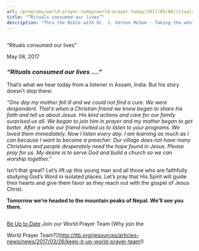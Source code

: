 ```yaml
---
url: /programs/world-prayer-today/world-prayer-today/2017/05/08/rituals-consumed-our-lives
title: "“Rituals consumed our lives”"
description: "Thru the Bible with Dr. J. Vernon McGee - Taking the whole Word to the whole world"
---
```







## 
 “Rituals consumed our lives”


May 08, 2017




### *“Rituals consumed our lives ….”*


That’s what we hear today from a listener in Assam, India. But his story doesn’t stop there:


*“One day my mother fell ill and we could not find a cure. We were despondent. That’s when a Christian friend we knew began to share his faith and tell us about Jesus. His kind actions and care for our family surprised us all. We began to join him in prayer and my mother began to get better. After a while our friend invited us to listen to your programs. We loved them immediately. Now I listen every day. I am learning as much as I can because I want to become a preacher. Our village does not have many Christians and people desperately need the hope found in Jesus. Please pray for us. My desire is to serve God and build a church so we can worship together.”* 


Isn’t that great? Let’s lift up this young man and all those who are faithfully studying God’s Word in isolated places. Let’s pray that His Spirit will guide their hearts and give them favor as they reach out with the gospel of Jesus Christ.


**Tomorrow we’re headed to the mountain peaks of Nepal. We’ll see you there.**







## 




[Be Up to Date](http://feeds.feedburner.com/WorldPrayerToday "World Prayer Today RSS Feed")
Join our World Prayer Team
[Why join the  

World Prayer Team?](http://ttb.org/resources/articles-news/news/2017/03/26/keep-it-up-world-prayer-team!)




